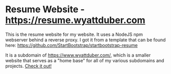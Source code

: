 # Resume Website - https://resume.wyattduber.com
This is the resume website for my website. It uses a NodeJS npm webserver behind a reverse proxy. I got it from a template that can be found here: https://github.com/StartBootstrap/startbootstrap-resume

It is a subdomain of https://www.wyattduber.com/, which is a smaller website that serves as a "home base" for all of my various subdomains and projects. [Check it out!](https://www.wyattduber.com)
